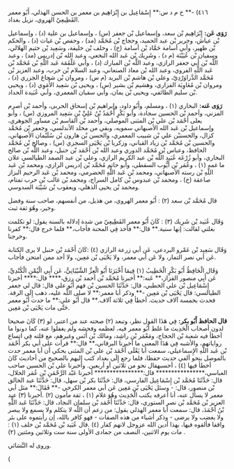٤١٦) -** خ م د س:** إِسْمَاعِيل بن إِبْرَاهِيم بن معمر بن الحسن الهذلي، أَبُو معمر القَطِيعِيّ الهروي، نزيل بغداد.

**رَوَى عَن:** إِبْرَاهِيم بْن سعد، وإسماعيل بْن جعفر (س) ، وإسماعيل بن علية (د) ، وإسماعيل بْن عياش، وجرير بْن عبد الحميد، وحجاج بْن مُحَمَّد (مد) ، وحفص بْن غياث (د) ، والحكم بْن ظهير، وأبي أسامة حَمَّاد بْن أسامة (خ) ، وخلف بْن خليفة، وسَعِيد بْن خثيم الهلالي، وسفيان بْن عُيَيْنَة (م د) ، وشَرِيك بْن عَبد الله النخعي، وعبد الله بْن إدريس (مد) ، وعبد اللَّه بْن أَبي جعفر الرازي، وعبد اللَّه بْن المبارك (د) ، وأبي عَلْقَمَة عَبد اللَّهِ بْن مُحَمَّد بْن عَبد اللَّهِ الفروي، وعبد الله بْن معاذ الصنعاني، وعبد السلام بْن حرب، وعبد العزيز بْن مُحَمَّد الدَّراوَرْدِيّ، وعلي بْن هاشم بْن البريد (م س) ، ومروان بْن شجاع الجزري (د) ، ومروان بْن مُعَاوِيَة الفزاري، وهشيم بْن بشير (س) ، ويحيى بْن سَعِيد الأُمَوِي (د) ، ويحيى بْن سليم الطائفي، ويحيى بْن يمان، وأبي سفيان المعمري، وأبي عُبَيدة الحداد.

**رَوَى عَنه:** البخاري (١) ، ومسلم، وأَبُو داود، وإبراهيم بْن إسحاق الحربى، وأحمد بْن أصرم المزني، وأحمد بْن الحسين سجادة، وأبو بَكْرٍ أَحْمَدُ بْنُ عَلِيِّ بْنِ سَعِيد المروزي (س) ، وأبو يعلى أَحْمَد بْن علي بْن المثنى الموصلي، وأحمد بْن القاسم بْن مساور الجوهري، وإسماعيل بْن عَبد الله الأصبهاني سمويه، وبقي من مخلد الأندلسي، وجعفر بْن مُحَمَّد كزال، والحسنبْن علي بْن شبيب المعمري، والحسن بْن هارون بْن سُلَيْمان الأصبهاني، والحسين بْن مُحَمَّد بْن زياد القباني، وزكريا بْن يَحْيَى السجزي (س) ، وصالح بْن مُحَمَّد الحافظ، وعباس بْن مُحَمَّد الدوري وعبد الله بْن أَحْمَد بْن حنبل، وعبد اللَّه بْن صالح البخاري، وأبو زُرْعَة عُبَيد اللَّه بْن عبد الكريم الرازي، وعلي بْن عبد الصمد الطيالسي علان ما غمه (١) ، وعُمَر بْن أَيُّوب السقطى، وأبو حاتم مُحَمَّد بْن إدريس الرازي، ومحمد بْن عَبد اللَّهِ بْن رسته الأصبهاني، ومحمد بْن عَبد اللَّهِ الحضرمي، ومحمد بْن عَبد الرحيم البزاز صاعقة (خ) ، ومحمد بْن عبدوس بْن كامل السراج، ومحمد بْن غالب بْن حرب تمتام، ومحمد بْن يحيى الذهلي، ويعقوب بْن شَيْبَة السدوسي.

قال مُحَمَّد بْن سعد (٢) : أَبُو معمر الهروي، من هذيل، من أنفسهم، صاحب سنة وفضل وخير، وهُوَ ثقة ثبت.

وَقَال عُبَيد بْن شَرِيك (٣) : كَانَ أَبُو معمر القَطِيعِيّ من شدة إدلاله بالسنة يقول: لو تكلمت بغلتي لقالت: إنها سنية.** قال:** فأخذ فِي المحنة فأجاب،** فلما خرج قال:** كفرنا وخرجنا.

وَقَال سَعِيد بْن عَمْرو البردعي، عَن أبي زرعة الرازي (٤) :كَانَ أَحْمَد بْن حنبل لا يرى الكتابة عَن أبي نصر التمار، ولا عَن أبي معمر، ولا يَحْيَى بْن مَعِين، ولا أحد ممن امتحن فأجاب.

وَقَال الْحَافِظُ أَبُو بَكْرٍ الْخَطِيبُ (١) فِيمَا أَخْبَرَنَا أَبُو الْعِزِّ الشَّيْبَانِيُّ، عَن أَبِي الْيُمْنِ الْكُنْدِيِّ، عَن أَبِي منصور القزاز،** عَنه:** أخبرنا مُحَمَّد بْن أحمد بْن رزق،**** قال:**** أخبرنا إِسْمَاعِيل بْن علي الخطبي، قال: حَدَّثَنَا الحسين بْن فهم أَبُو علي قال: قال لي جعفر الطيالسي: قال يَحْيَى بْن مَعِين -** وذكر أبا معمر:** لا صلى اللَّه عليه، ذهب إِلَى الرقة. فحدث بخمسة آلاف حديث. أخطأ فِي ثلاثة آلاف.** قال أَبُو علي:** ما حدث أَبُو معمر حَتَّى مات يَحْيَى بْن مَعِين.

**قال الحافظ أَبُو بكر:** فِي هَذَا القول نظر، وتبعد (٢) صحته عند من اعتبر، لو (٣) كَانَ صحيحا لدون أصحاب الْحَدِيث ما غلط أَبُو معمر فيه، لعظمه وفحشه ولم يغفلوا عنه، كما دونوا ما أخطأ فيه شعبة بْن الحجاج، ومَعْمَر بْن راشِد، ومالك بْن أَنَس وغيرهم، مع قلته فِي اتساع رواياتهم، والأشبه فِي هَذَا المعنى ما أخبرنا البرقاني،** قال:** قرأت على أبي بكر أَحْمَد بْن عَبد اللَّهِ الإِسماعيلي، سمعت أبا يَعْلَى أَحْمَد بْن علي بْن المثنى يحكي أن أبا معمر حدث بالموصل بنحو ألفي حديث حفظا، فلما رجع إِلَى بغداد كتب إليهم بالصحيح من أحاديث كَانَ أخطأ فيها (٤) ، أحسبهقال نحو من ثلاثين أو أربعين. وأخبرنا علي بْن الحسين صاحب العباسي،**************** قال:**************** أخبرنا عَبْد الرَّحْمَنِ بْن عُمَر الخلال، قال: حَدَّثَنَا مُحَمَّد بْن إِسْمَاعِيل الفارسي، قال: حَدَّثَنَا بكر بْن سهل، قال: حَدَّثَنَا عبد الخالق بْن منصور، قال: - وسئل يَحْيَى بْن مَعِين عَن أبي معمر الكرخي -** فَقَالَ:** مثل أبي معمر لا يسأل عنه، أنا أعرفه يكتب الْحَدِيث وهُوَ غلام (١) ، ثقة مأمون (٢) .أخبرنا (٣) عبد العزيز بْن مُحَمَّد بْن نصر الستوري، قال: حَدَّثَنَا أَحْمَد بْن سلمان النجاد، قال: حَدَّثَنَا عَبد اللَّهِ بْنُ أَحْمَدَ، قال: سمعت أبا معمر الهذلي يقول: من زعم أن اللَّه لا يتكلم ولا يسمع ولا يبصر ولا يغضب ولا يرضى - وذكر أشياء من هذه الصفات - فهو كافر بالله، إن رأيتموه على بئر واقفا فألقوه فيها، بهذا أدين الله عزوجل لانهم كفار (٤) .قال عُبَيد بْن مُحَمَّد بْن خلف (١) : مات يوم الاثنين، النصف من جمادى الأولى سنة ست وثلاثين ومئتين (٢) .

وروى له النَّسَائي.

(
